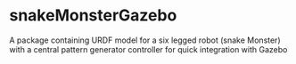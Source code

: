 # snakeMonsterGazebo
A package containing URDF model for a six legged robot (snake Monster) with a central pattern generator controller for quick integration with Gazebo
